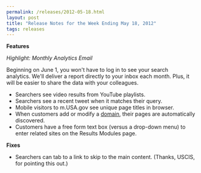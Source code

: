 ```yaml
---
permalink: /releases/2012-05-18.html
layout: post
title: "Release Notes for the Week Ending May 18, 2012"
tags: releases
---
```

<p><strong>Features</strong></p>
<p><em>Highlight: Monthly Analytics Email</em></p>
<p>Beginning on June 1, you won't have to log in to see your search analytics. We'll deliver a report directly to your inbox each month. Plus, it will be easier to share the data with your colleagues.</p>
<ul><li>Searchers see video results from YouTube playlists.</li>
<li>Searchers see a recent tweet when it matches their query.</li>
<li>Mobile visitors to m.USA.gov see unique page titles in browser.</li>
<li>When customers add or modify a <a href="/sites/manual/domains.html">domain</a>, their pages are automatically discovered.</li>
<li>Customers have a free form text box (versus a drop-down menu) to enter related sites on the Results Modules page.</li>
</ul><p><strong>Fixes</strong></p>
<ul><li>Searchers can tab to a link to skip to the main content. (Thanks, USCIS, for pointing this out.)</li>
</ul>
